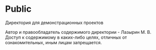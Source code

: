 # Public
Директория для демонстрационных проектов

Автор и правообладатель содержимого директории - Лазырин М. В.
Доступ к содержимому в каких-либо целях, отличных от ознакомительных, иным лицам запрещается.
